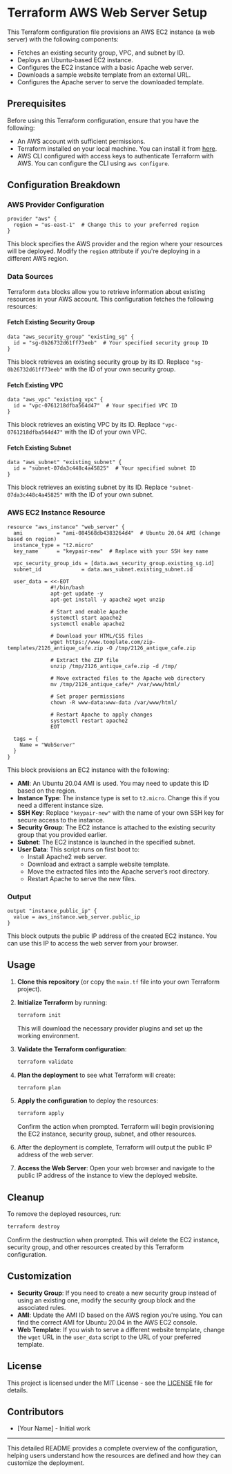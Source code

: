 # Terraform AWS Web Server Setup

This Terraform configuration file provisions an AWS EC2 instance (a web server) with the following components:

- Fetches an existing security group, VPC, and subnet by ID.
- Deploys an Ubuntu-based EC2 instance.
- Configures the EC2 instance with a basic Apache web server.
- Downloads a sample website template from an external URL.
- Configures the Apache server to serve the downloaded template.

## Prerequisites

Before using this Terraform configuration, ensure that you have the following:

- An AWS account with sufficient permissions.
- Terraform installed on your local machine. You can install it from [here](https://www.terraform.io/downloads.html).
- AWS CLI configured with access keys to authenticate Terraform with AWS. You can configure the CLI using `aws configure`.

## Configuration Breakdown

### AWS Provider Configuration

```hcl
provider "aws" {
  region = "us-east-1"  # Change this to your preferred region
}
```

This block specifies the AWS provider and the region where your resources will be deployed. Modify the `region` attribute if you're deploying in a different AWS region.

### Data Sources

Terraform `data` blocks allow you to retrieve information about existing resources in your AWS account. This configuration fetches the following resources:

#### Fetch Existing Security Group

```hcl
data "aws_security_group" "existing_sg" {
  id = "sg-0b26732d61ff73eeb"  # Your specified security group ID
}
```

This block retrieves an existing security group by its ID. Replace `"sg-0b26732d61ff73eeb"` with the ID of your own security group.

#### Fetch Existing VPC

```hcl
data "aws_vpc" "existing_vpc" {
  id = "vpc-0761218dfba564d47"  # Your specified VPC ID
}
```

This block retrieves an existing VPC by its ID. Replace `"vpc-0761218dfba564d47"` with the ID of your own VPC.

#### Fetch Existing Subnet

```hcl
data "aws_subnet" "existing_subnet" {
  id = "subnet-07da3c448c4a45825"  # Your specified subnet ID
}
```

This block retrieves an existing subnet by its ID. Replace `"subnet-07da3c448c4a45825"` with the ID of your own subnet.

### AWS EC2 Instance Resource

```hcl
resource "aws_instance" "web_server" {
  ami           = "ami-084568db4383264d4"  # Ubuntu 20.04 AMI (change based on region)
  instance_type = "t2.micro"
  key_name      = "keypair-new"  # Replace with your SSH key name

  vpc_security_group_ids = [data.aws_security_group.existing_sg.id]
  subnet_id             = data.aws_subnet.existing_subnet.id

  user_data = <<-EOT
              #!/bin/bash
              apt-get update -y
              apt-get install -y apache2 wget unzip

              # Start and enable Apache
              systemctl start apache2
              systemctl enable apache2

              # Download your HTML/CSS files
              wget https://www.tooplate.com/zip-templates/2126_antique_cafe.zip -O /tmp/2126_antique_cafe.zip

              # Extract the ZIP file
              unzip /tmp/2126_antique_cafe.zip -d /tmp/

              # Move extracted files to the Apache web directory
              mv /tmp/2126_antique_cafe/* /var/www/html/

              # Set proper permissions
              chown -R www-data:www-data /var/www/html/

              # Restart Apache to apply changes
              systemctl restart apache2
              EOT

  tags = {
    Name = "WebServer"
  }
}
```

This block provisions an EC2 instance with the following:

- **AMI**: An Ubuntu 20.04 AMI is used. You may need to update this ID based on the region.
- **Instance Type**: The instance type is set to `t2.micro`. Change this if you need a different instance size.
- **SSH Key**: Replace `"keypair-new"` with the name of your own SSH key for secure access to the instance.
- **Security Group**: The EC2 instance is attached to the existing security group that you provided earlier.
- **Subnet**: The EC2 instance is launched in the specified subnet.
- **User Data**: This script runs on first boot to:
  - Install Apache2 web server.
  - Download and extract a sample website template.
  - Move the extracted files into the Apache server’s root directory.
  - Restart Apache to serve the new files.

### Output

```hcl
output "instance_public_ip" {
  value = aws_instance.web_server.public_ip
}
```

This block outputs the public IP address of the created EC2 instance. You can use this IP to access the web server from your browser.

## Usage

1. **Clone this repository** (or copy the `main.tf` file into your own Terraform project).

2. **Initialize Terraform** by running:

   ```bash
   terraform init
   ```

   This will download the necessary provider plugins and set up the working environment.

3. **Validate the Terraform configuration**:

   ```bash
   terraform validate
   ```

4. **Plan the deployment** to see what Terraform will create:

   ```bash
   terraform plan
   ```

5. **Apply the configuration** to deploy the resources:

   ```bash
   terraform apply
   ```

   Confirm the action when prompted. Terraform will begin provisioning the EC2 instance, security group, subnet, and other resources.

6. After the deployment is complete, Terraform will output the public IP address of the web server.

7. **Access the Web Server**: Open your web browser and navigate to the public IP address of the instance to view the deployed website.

## Cleanup

To remove the deployed resources, run:

```bash
terraform destroy
```

Confirm the destruction when prompted. This will delete the EC2 instance, security group, and other resources created by this Terraform configuration.

## Customization

- **Security Group**: If you need to create a new security group instead of using an existing one, modify the security group block and the associated rules.
- **AMI**: Update the AMI ID based on the AWS region you're using. You can find the correct AMI for Ubuntu 20.04 in the AWS EC2 console.
- **Web Template**: If you wish to serve a different website template, change the `wget` URL in the `user_data` script to the URL of your preferred template.

## License

This project is licensed under the MIT License - see the [LICENSE](LICENSE) file for details.

## Contributors

- [Your Name] - Initial work

--- 

This detailed README provides a complete overview of the configuration, helping users understand how the resources are defined and how they can customize the deployment.
